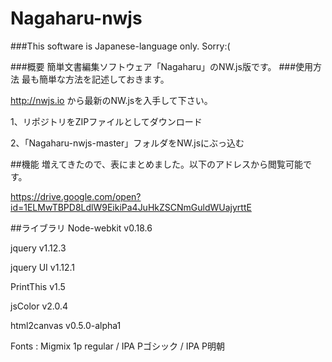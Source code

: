 # Nagaharu-nwjs

###This software is Japanese-language only. Sorry:(

###概要
簡単文書編集ソフトウェア「Nagaharu」のNW.js版です。
###使用方法
最も簡単な方法を記述しておきます。

http://nwjs.io から最新のNW.jsを入手して下さい。

1、リポジトリをZIPファイルとしてダウンロード

2、「Nagaharu-nwjs-master」フォルダをNW.jsにぶっ込む

##機能
増えてきたので、表にまとめました。以下のアドレスから閲覧可能です。

https://drive.google.com/open?id=1ELMwTBPD8LdlW9EikiPa4JuHkZSCNmGuldWUajyrttE

##ライブラリ
Node-webkit v0.18.6

jquery v1.12.3

jquery UI v1.12.1

PrintThis v1.5

jsColor v2.0.4

html2canvas v0.5.0-alpha1

Fonts : Migmix 1p regular / IPA Pゴシック / IPA P明朝
